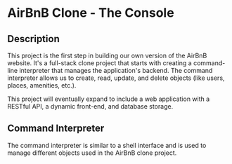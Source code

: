 # AirBnB Clone - The Console

## Description
This project is the first step in building our own version of the AirBnB website. It's a full-stack clone project that starts with creating a command-line interpreter that manages the application's backend. The command interpreter allows us to create, read, update, and delete objects (like users, places, amenities, etc.).

This project will eventually expand to include a web application with a RESTful API, a dynamic front-end, and database storage.

## Command Interpreter
The command interpreter is similar to a shell interface and is used to manage different objects used in the AirBnB clone project.
